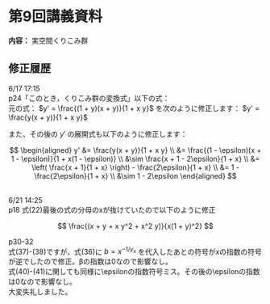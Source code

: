 # 第9回講義資料  
**内容：** 実空間くりこみ群

## 修正履歴  
6/17 17:15 <br>
p24「このとき，くりこみ群の変換式」以下の式：  
元の式：
$y' = \frac{(1 + y)(x + y)}{1 + x y}$
を次のように修正します：
$y' = \frac{y(x + y)}{1 + x y}$

また、その後の $y'$ の展開式も以下のように修正します：

$$
\begin{aligned}
y' &= \frac{y(x + y)}{1 + x y} \\
   &= \frac{(1 - \epsilon)(x + 1 - \epsilon)}{1 + x(1 - \epsilon)} \\
   &\sim \frac{x + 1 - 2\epsilon}{1 + x} \\
   &= \left( \frac{x + 1}{1 + x} \right) - \frac{2\epsilon}{1 + x} \\
   &= 1 - \frac{2\epsilon}{1 + x} \\
   &\sim 1 - 2\epsilon
\end{aligned}
$$

<br>
6/21 14:25<br>
p18 式(22)最後の式の分母のxが抜けていたので以下のように修正<br>

$$
\frac{(x + y + x y^2 + x^2 y)}{x(1 + y)^2}
$$

p30-32<br>
式(37)-(38)ですが、式(36)に $b=x^{-1/y_x}$ を代入したあとの符号が$x$の指数の符号が逆でしたので修正。βの指数は0なので影響なし。<br>
式(40)-(41)に関しても同様に\epsilonの指数符号ミス。その後の\epsilonの指数は0なので影響なし。<br>
大変失礼しました。

